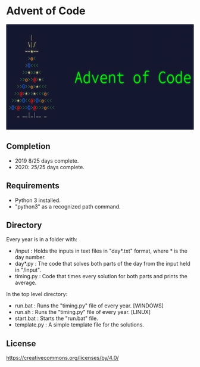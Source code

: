 # Advent of Code

![AoC](aoc.png)

## Completion

- 2019 8/25 days complete.
- 2020: 25/25 days complete.

## Requirements

- Python 3 installed.
- "python3" as a recognized path command.

## Directory

Every year is in a folder with:

- /input : Holds the inputs in text files in "day\*.txt" format, where \* is the day number.
- day\*.py : The code that solves both parts of the day from the input held in "/input".
- timing.py : Code that times every solution for both parts and prints the average.

In the top level directory:

- run.bat : Runs the "timing.py" file of every year. [WINDOWS]
- run.sh : Runs the "timing.py" file of every year. [LINUX]
- start.bat : Starts the "run.bat" file.
- template.py : A simple template file for the solutions.

## License

https://creativecommons.org/licenses/by/4.0/